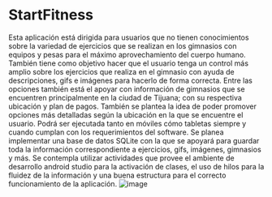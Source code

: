 # StartFitness
Esta aplicación está dirigida para usuarios que no tienen conocimientos sobre la variedad de ejercicios que se realizan en los gimnasios con equipos y pesas para el máximo aprovechamiento del cuerpo humano. También tiene como objetivo hacer que el usuario tenga un control más amplio sobre los ejercicios que realiza en el gimnasio con ayuda de descripciones, gifs e imágenes para hacerlo de forma correcta.
Entre las opciones también está el apoyar con información de gimnasios que se encuentren principalmente en la ciudad de Tijuana; con su respectiva ubicación y plan de pagos. También se plantea la idea de poder promover opciones más detalladas según la ubicación en la que se encuentre el usuario.
Podrá ser ejecutada tanto en móviles cómo tabletas siempre y cuando cumplan con los requerimientos del software. Se planea implementar una base de datos SQLite con la que se apoyará para guardar toda la información correspondiente a ejercicios, gifs, imágenes, gimnasios y más. Se contempla utilizar actividades que provee el ambiente de desarrollo android studio para la activación de clases, el uso de hilos para la fluidez de la información y una buena estructura para el correcto funcionamiento de la aplicación.
![image](https://user-images.githubusercontent.com/61612843/209575344-513bf580-4353-4eb9-b737-48bc7f13f646.png)
